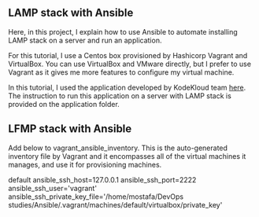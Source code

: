 ## LAMP stack with Ansible
Here, in this project, I explain how to use Ansible to automate installing LAMP stack on a server and run an application.  

For this tutorial, I use a Centos box provisioned by Hashicorp Vagrant and VirtualBox. You can use VirtualBox and VMware directly, but I prefer to use Vagrant as it gives me more features to configure my virtual machine. 

In this tutorial, I used the application developed by KodeKloud team [here](https://github.com/kodekloudhub/learning-app-ecommerce/tree/master). The instruction to run this application on a server with LAMP stack is provided on the application folder. 




## LFMP stack with Ansible



Add below to vagrant_ansible_inventory. This is the auto-generated inventory file by Vagrant and it encompasses all of the virtual machines it manages, and use it for provisioning machines.

default ansible_ssh_host=127.0.0.1 ansible_ssh_port=2222 ansible_ssh_user='vagrant' ansible_ssh_private_key_file='/home/mostafa/DevOps studies/Ansible/.vagrant/machines/default/virtualbox/private_key'